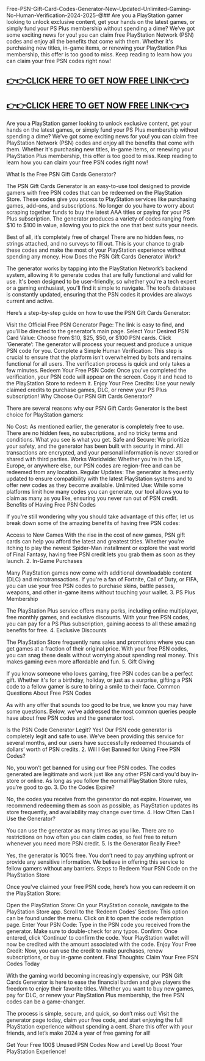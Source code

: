 Free-PSN-Gift-Card-Codes-Generator-New-Updated-Unlimited-Gaming-No-Human-Verification-2024-2025-@##
Are you a PlayStation gamer looking to unlock exclusive content, get your hands on the latest games, or simply fund your PS Plus membership without spending a dime? We’ve got some exciting news for you! you can claim free PlayStation Network (PSN) codes and enjoy all the benefits that come with them. Whether it's purchasing new titles, in-game items, or renewing your PlayStation Plus membership, this offer is too good to miss. Keep reading to learn how you can claim your free PSN codes right now!


[👉👉CLICK HERE TO GET NOW FREE LINK👈👈](https://todaylink.site/freegiftcard/)
-
[👉👉CLICK HERE TO GET NOW FREE LINK👈👈](https://todaylink.site/freegiftcard/)
-
Are you a PlayStation gamer looking to unlock exclusive content, get your hands on the latest games, or simply fund your PS Plus membership without spending a dime? We’ve got some exciting news for you! you can claim free PlayStation Network (PSN) codes and enjoy all the benefits that come with them. Whether it's purchasing new titles, in-game items, or renewing your PlayStation Plus membership, this offer is too good to miss. Keep reading to learn how you can claim your free PSN codes right now!

What Is the Free PSN Gift Cards Generator?

The PSN Gift Cards Generator is an easy-to-use tool designed to provide gamers with free PSN codes that can be redeemed on the PlayStation Store. These codes give you access to PlayStation services like purchasing games, add-ons, and subscriptions. No longer do you have to worry about scraping together funds to buy the latest AAA titles or paying for your PS Plus subscription. The generator produces a variety of codes ranging from $10 to $100 in value, allowing you to pick the one that best suits your needs.

Best of all, it’s completely free of charge! There are no hidden fees, no strings attached, and no surveys to fill out. This is your chance to grab these codes and make the most of your PlayStation experience without spending any money. How Does the PSN Gift Cards Generator Work?

The generator works by tapping into the PlayStation Network’s backend system, allowing it to generate codes that are fully functional and valid for use. It's been designed to be user-friendly, so whether you're a tech expert or a gaming enthusiast, you'll find it simple to navigate. The tool’s database is constantly updated, ensuring that the PSN codes it provides are always current and active.

Here’s a step-by-step guide on how to use the PSN Gift Cards Generator:

Visit the Official Free PSN Generator Page: The link is easy to find, and you’ll be directed to the generator’s main page. Select Your Desired PSN Card Value: Choose from $10, $25, $50, or $100 PSN cards. Click ‘Generate’: The generator will process your request and produce a unique PSN code for you. Complete a Simple Human Verification: This step is crucial to ensure that the platform isn’t overwhelmed by bots and remains functional for all users. The verification process is quick and only takes a few minutes. Redeem Your Free PSN Code: Once you’ve completed the verification, your PSN code will appear on the screen. Copy it and head to the PlayStation Store to redeem it. Enjoy Your Free Credits: Use your newly claimed credits to purchase games, DLC, or renew your PS Plus subscription! Why Choose Our PSN Gift Cards Generator?

There are several reasons why our PSN Gift Cards Generator is the best choice for PlayStation gamers:

No Cost: As mentioned earlier, the generator is completely free to use. There are no hidden fees, no subscriptions, and no tricky terms and conditions. What you see is what you get. Safe and Secure: We prioritize your safety, and the generator has been built with security in mind. All transactions are encrypted, and your personal information is never stored or shared with third parties. Works Worldwide: Whether you're in the US, Europe, or anywhere else, our PSN codes are region-free and can be redeemed from any location. Regular Updates: The generator is frequently updated to ensure compatibility with the latest PlayStation systems and to offer new codes as they become available. Unlimited Use: While some platforms limit how many codes you can generate, our tool allows you to claim as many as you like, ensuring you never run out of PSN credit. Benefits of Having Free PSN Codes

If you're still wondering why you should take advantage of this offer, let us break down some of the amazing benefits of having free PSN codes:

Access to New Games With the rise in the cost of new games, PSN gift cards can help you afford the latest and greatest titles. Whether you're itching to play the newest Spider-Man installment or explore the vast world of Final Fantasy, having free PSN credit lets you grab them as soon as they launch. 2. In-Game Purchases

Many PlayStation games now come with additional downloadable content (DLC) and microtransactions. If you're a fan of Fortnite, Call of Duty, or FIFA, you can use your free PSN codes to purchase skins, battle passes, weapons, and other in-game items without touching your wallet. 3. PS Plus Membership

The PlayStation Plus service offers many perks, including online multiplayer, free monthly games, and exclusive discounts. With your free PSN codes, you can pay for a PS Plus subscription, gaining access to all these amazing benefits for free. 4. Exclusive Discounts

The PlayStation Store frequently runs sales and promotions where you can get games at a fraction of their original price. With your free PSN codes, you can snag these deals without worrying about spending real money. This makes gaming even more affordable and fun. 5. Gift Giving

If you know someone who loves gaming, free PSN codes can be a perfect gift. Whether it's for a birthday, holiday, or just as a surprise, gifting a PSN code to a fellow gamer is sure to bring a smile to their face. Common Questions About Free PSN Codes

As with any offer that sounds too good to be true, we know you may have some questions. Below, we’ve addressed the most common queries people have about free PSN codes and the generator tool.

Is the PSN Code Generator Legit? Yes! Our PSN code generator is completely legit and safe to use. We've been providing this service for several months, and our users have successfully redeemed thousands of dollars’ worth of PSN credits. 2. Will I Get Banned for Using Free PSN Codes?

No, you won’t get banned for using our free PSN codes. The codes generated are legitimate and work just like any other PSN card you'd buy in-store or online. As long as you follow the normal PlayStation Store rules, you’re good to go. 3. Do the Codes Expire?

No, the codes you receive from the generator do not expire. However, we recommend redeeming them as soon as possible, as PlayStation updates its store frequently, and availability may change over time. 4. How Often Can I Use the Generator?

You can use the generator as many times as you like. There are no restrictions on how often you can claim codes, so feel free to return whenever you need more PSN credit. 5. Is the Generator Really Free?

Yes, the generator is 100% free. You don’t need to pay anything upfront or provide any sensitive information. We believe in offering this service to fellow gamers without any barriers. Steps to Redeem Your PSN Code on the PlayStation Store

Once you've claimed your free PSN code, here’s how you can redeem it on the PlayStation Store:

Open the PlayStation Store: On your PlayStation console, navigate to the PlayStation Store app. Scroll to the ‘Redeem Codes’ Section: This option can be found under the menu. Click on it to open the code redemption page. Enter Your PSN Code: Type in the PSN code you received from the generator. Make sure to double-check for any typos. Confirm: Once entered, click ‘Continue’ to confirm the code. Your PlayStation wallet will now be credited with the amount associated with the code. Enjoy Your Free Credit: Now, you can use the credit to make purchases, renew subscriptions, or buy in-game content. Final Thoughts: Claim Your Free PSN Codes Today

With the gaming world becoming increasingly expensive, our PSN Gift Cards Generator is here to ease the financial burden and give players the freedom to enjoy their favorite titles. Whether you want to buy new games, pay for DLC, or renew your PlayStation Plus membership, the free PSN codes can be a game-changer.

The process is simple, secure, and quick, so don’t miss out! Visit the generator page today, claim your free code, and start enjoying the full PlayStation experience without spending a cent. Share this offer with your friends, and let’s make 2024 a year of free gaming for all!

Get Your Free 100$ Unused PSN Codes Now and Level Up Boost Your PlayStation Experience!
